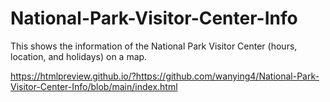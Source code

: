 # National-Park-Visitor-Center-Info

This shows the information of the National Park Visitor Center (hours, location, and holidays) on a map.

https://htmlpreview.github.io/?https://github.com/wanying4/National-Park-Visitor-Center-Info/blob/main/index.html
